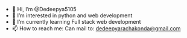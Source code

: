 - 👋 Hi, I’m @Dedeepya5105
- 👀 I’m interested in python and web development
- 🌱 I’m currently learning Full stack web development
- 📫 How to reach me: Can mail to: dedeepyarachakonda@gmail.com

<!---
Dedeepya5105/Dedeepya5105 is a ✨ special ✨ repository because its `README.md` (this file) appears on your GitHub profile.
You can click the Preview link to take a look at your changes.
--->
